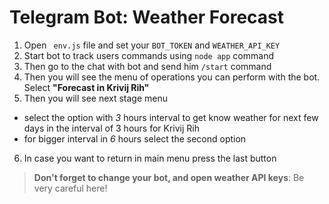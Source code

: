# Telegram Bot: Weather Forecast
1. Open ``` env.js``` file and  set your ```BOT_TOKEN``` and ```WEATHER_API_KEY```
2. Start bot to track users commands using ```node app``` command
3. Then go to the chat with bot and send him ```/start``` command
4. Then you will see the menu of operations you can perform with the bot. Select __"Forecast in Krivij Rih"__
5. Then you will see next stage menu
 - select the option with _3_ hours interval to get know weather for next few days in the interval of 3 hours for Krivij Rih
 - for bigger interval in _6_ hours select the second option
6. In case you want to return in main menu press the last button

>  **Don't forget to change your bot, and open weather API keys**: Be very careful here!






